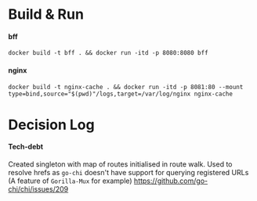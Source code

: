 # Build & Run
#### bff
`docker build -t bff . && docker run -itd -p 8080:8080 bff`

#### nginx
`docker build -t nginx-cache . && docker run -itd -p 8081:80 --mount type=bind,source="$(pwd)"/logs,target=/var/log/nginx nginx-cache`


# Decision Log

#### Tech-debt
Created singleton with map of routes initialised in route walk. Used to resolve hrefs as `go-chi` doesn't have support for querying registered URLs (A feature of `Gorilla-Mux` for example)
https://github.com/go-chi/chi/issues/209


